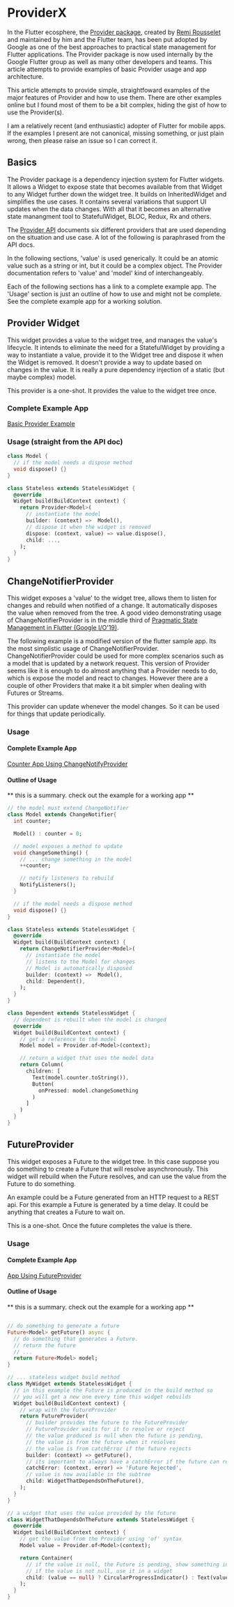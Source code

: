 # ProviderX

In the Flutter ecosphere, the [Provider package](https://pub.dev/packages/provider), created by [Remi Rousselet](https://github.com/rrousselGit) and maintained by him and the Flutter team, 
has been put adopted by Google as one of the best approaches to practical state 
management for Flutter applications. The Provider package is now used internally 
by the Google Flutter group as well as many other developers and teams. 
This article attempts to provide examples of basic Provider usage and app architecture. 

This article attempts to provide simple, straightfoward examples of the major
 features of Provider and how to use them. There are other examples online but I found
 most of them to be a bit complex, hiding the gist of how to use the Provider(s). 
 
 I am a relatively recent (and enthusiastic) adopter of Flutter for mobile apps. If the examples 
 I present are not canonical, missing something, or just plain wrong, 
 then please raise an issue so I can correct it.

## Basics

The Provider package is a dependency injection system for Flutter widgets. It allows a Widget to expose state 
that becomes available from that Widget to any Widget further down the widget tree. It builds on
InheritedWidget and simplifies the use cases. It contains several variations that support UI updates
when the data changes. With all that it becomes an alternative state manangment tool to 
StatefulWidget, BLOC, Redux, Rx and others. 


The [Provider API](https://pub.dev/documentation/provider/latest/) documents six different providers that
are used depending on the situation and use case. A lot of the following is paraphrased from the API docs.

In the following sections, 'value' is used generically. It could be an atomic value such as a string or int, 
but it could be a complex object. The Provider documentation refers to 'value' and 'model' kind of
interchangeably.

Each of the following sections has a link to a complete example app. The 'Usage' section is 
just an outline of how to use and might not be complete. See the complete example app for
a working solution.

## Provider<T> Widget

This widget provides a value to the widget tree, and manages the value's lifecycle. It intends to eliminate
the need for a StatefulWidget by providing a way to instantiate a value, provide it to the Widget tree and dispose
it when the Widget is removed.  It doesn't provide a way to update based on changes in the value. It is really
a pure dependency injection of a static (but maybe complex) model.

This provider is a one-shot. It provides the value to the widget tree once.

### Complete Example App

[Basic Provider Example](https://github.com/dmh2000/ProviderX/tree/master/providerapp)

### Usage (straight from the API doc)

```dart
class Model {
  // if the model needs a dispose method
  void dispose() {}
}

class Stateless extends StatelessWidget {
  @override
  Widget build(BuildContext context) {
    return Provider<Model>(
      // instantiate the model
      builder: (context) =>  Model(),
      // dispose it when the widget is removed
      dispose: (context, value) => value.dispose(),
      child: ...,
    );
  }
}
```


## ChangeNotifierProvider<T>

This widget exposes a 'value' to the widget tree, allows them to listen for changes and rebuild when
notified of a change. It automatically disposes the value when removed from the tree.  A good 
video demonstrating usage of ChangeNotifierProvider is in the middle third of  [Pragmatic State Management in Flutter (Google I/O'19)](https://youtu.be/d_m5csmrf7I).

The following example is a modified version of the flutter sample app. Its the most simplistic usage of ChangeNotifierProvider. ChangeNotifierProvider could be used for more complex scenarios such as
a model that is updated by a network request.  This version of Provider seems like it is enough to 
do almost anything that a Provider needs to do, which is expose the model and react to changes. However there are a couple of other Providers that make it a bit simpler when dealing with Futures or Streams.

This provider can update whenever the model changes. So it can be used for things that update periodically.

### Usage 

#### Complete Example App

[Counter App Using ChangeNotifyProvider](https://github.com/dmh2000/ProviderX/tree/master/changenotifyapp)

#### Outline of Usage

** this is a summary. check out the example for a working app **  

```dart
// the model must extend ChangeNotifier
class Model extends ChangeNotifier{
  int counter;

  Model() : counter = 0;

  // model exposes a method to update 
  void changeSomething() {
    // ... change something in the model
    ++counter;

    // notify listeners to rebuild
    NotifyListeners();
  }

  // if the model needs a dispose method
  void dispose() {}
}

class Stateless extends StatelessWidget {
  @override
  Widget build(BuildContext context) {
    return ChangeNotifierProvider<Model>(
      // instantiate the model 
      // listens to the Model for changes
      // Model is automatically disposed
      builder: (context) =>  Model(),
      child: Dependent(),
    );
  }
}

class Dependent extends StatelessWidget {
  // dependent is rebuilt when the model is changed
  @override
  Widget build(BuildContext context) {
    // get a reference to the model
    Model model = Provider.of<Model>(context);

    // return a widget that uses the model data
    return Column(
      children: [
        Text(model.counter.toString()),
        Button(
          onPressed: model.changeSomething
        )
      ]
    )
  }
}
```

## FutureProvider<T>

This widget exposes a Future to the widget tree. In this case suppose you
do something to create a Future that will resolve asynchronously. This widget
will rebuild when the Future resolves, and can use the value from the
Future to do something.

An example could be a Future generated from an HTTP request to a REST api. For
this example a Future is generated by a time delay. It could be anything
that creates a Future to wait on. 

This is a one-shot. Once the future completes the value is there. 
### Usage 

#### Complete Example App

[App Using FutureProvider](https://github.com/dmh2000/ProviderX/tree/master/futureproviderapp)

#### Outline of Usage

** this is a summary. check out the example for a working app **  

```dart

// do something to generate a future
Future<Model> getFuture() async {
  // do something that generates a Future.
  // return the future
  // ...
  return Future<Model> model;
}

// ... stateless widget build method
class MyWidget extends StatelessWidget {
  // in this example the Future is produced in the build method so
  // you will get a new one every time this widget rebuilds
  Widget build(BuildContext context) {
    // wrap with the FutureProvider
    return FutureProvider(
      // builder provides the future to the FutureProvider
      // FutureProvider waits for it to resolve or reject
      // the value produced is null when the future is pending,
      // the value is from the future when it resolves
      // the value is from catchError if the future rejects
      builder: (context) => getFuture(),
      // its important to always have a catchError if the future can reject
      catchError: (context, error) => 'Future Rejected',
      // value is now available in the subtree
      child: WidgetThatDependsOnTheFuture(),
    );
  }
}

// a widget that uses the value provided by the future
class WidgetThatDependsOnTheFuture extends StatelessWidget {
  @override
  Widget build(BuildContext context) {
    // get the value from the Provider using 'of' syntax
    Model value = Provider.of<Model>(context);

    return Container(
      // if the value is null, the Future is pending, show something indicating that
      // if the value is not null, use it in a widget
      child: (value == null) ? CircularProgressIndicator() : Text(value.toString()),
    );
  }
}
```